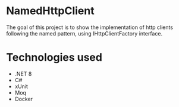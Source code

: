 # NamedHttpClient

The goal of this project is to show the implementation of http clients following the named pattern, using IHttpClientFactory interface.

# Technologies used
- .NET 8
- C#
- xUnit
- Moq
- Docker
